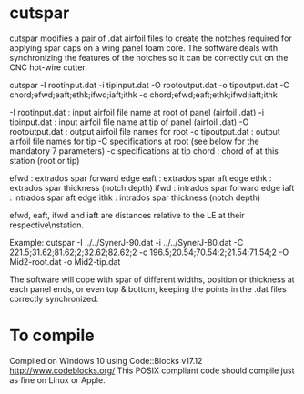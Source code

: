 # cutspar
cutspar modifies a pair of .dat airfoil files to create the notches required for applying spar caps on a wing panel foam core. The software deals with synchronizing the features of the notches so it can be correctly cut on the CNC hot-wire cutter.

cutspar -I rootinput.dat -i tipinput.dat -O rootoutput.dat -o tipoutput.dat -C chord;efwd;eaft;ethk;ifwd;iaft;ithk -c chord;efwd;eaft;ethk;ifwd;iaft;ithk

-I rootinput.dat : input airfoil file name at root of panel (airfoil .dat)
-i tipinput.dat  : input airfoil file name at tip of panel (airfoil .dat)
-O rootoutput.dat : output airfoil file names for root
-o tipoutput.dat : output airfoil file names for tip
-C specifications at root (see below for the mandatory 7 parameters)
-c specifications at tip
  chord : chord of at this station (root or tip)

  efwd : extrados spar forward edge
  eaft : extrados spar aft edge
  ethk : extrados spar thickness (notch depth)
  ifwd : intrados spar forward edge
  iaft : intrados spar aft edge
  ithk : intrados spar thickness (notch depth)

efwd, eaft, ifwd and iaft are distances relative to the LE at their respective\nstation.

Example:
cutspar -I ../../SynerJ-90.dat -i ../../SynerJ-80.dat -C 221.5;31.62;81.62;2;32.62;82.62;2 -c 196.5;20.54;70.54;2;21.54;71.54;2 -O Mid2-root.dat -o Mid2-tip.dat

The software will cope with spar of different widths, position or thickness at each panel ends, or even top & bottom, keeping the points in the .dat files correctly synchronized.

# To compile
Compiled on Windows 10 using Code::Blocks v17.12 http://www.codeblocks.org/ 
This POSIX compliant code should compile just as fine on Linux or Apple.
